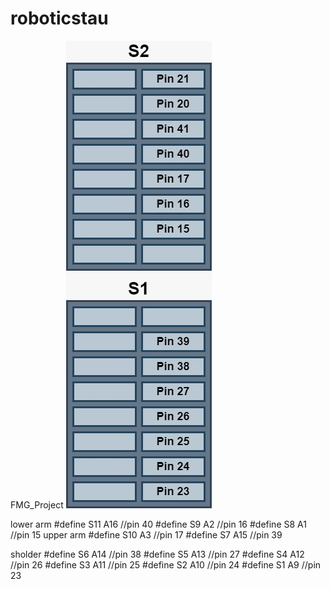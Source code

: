 # roboticstau
FMG_Project
![img.png](img.png)

lower arm
#define S11 A16  //pin 40
#define S9 A2   //pin 16
#define S8 A1   //pin 15
upper arm 
#define S10 A3   //pin 17
#define S7 A15  //pin 39

sholder 
#define S6 A14  //pin 38
#define S5 A13  //pin 27
#define S4 A12  //pin 26
#define S3 A11  //pin 25
#define S2 A10  //pin 24
#define S1 A9   //pin 23